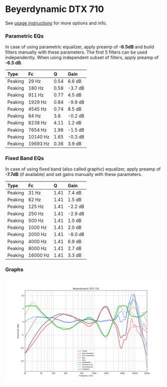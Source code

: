 # Beyerdynamic DTX 710
See [usage instructions](https://github.com/jaakkopasanen/AutoEq#usage) for more options and info.

### Parametric EQs
In case of using parametric equalizer, apply preamp of **-6.5dB** and build filters manually
with these parameters. The first 5 filters can be used independently.
When using independent subset of filters, apply preamp of **-6.5 dB**.

| Type    | Fc       |    Q | Gain    |
|:--------|:---------|:-----|:--------|
| Peaking | 29 Hz    | 0.54 | 6.6 dB  |
| Peaking | 180 Hz   | 0.58 | -3.7 dB |
| Peaking | 911 Hz   | 0.77 | 4.5 dB  |
| Peaking | 1929 Hz  | 0.84 | -9.9 dB |
| Peaking | 4545 Hz  | 0.74 | 8.5 dB  |
| Peaking | 64 Hz    | 3.8  | -0.2 dB |
| Peaking | 6238 Hz  | 4.11 | 1.2 dB  |
| Peaking | 7654 Hz  | 1.98 | -1.5 dB |
| Peaking | 10140 Hz | 1.65 | -0.3 dB |
| Peaking | 19693 Hz | 0.36 | 3.9 dB  |

### Fixed Band EQs
In case of using fixed band (also called graphic) equalizer, apply preamp of **-7.7dB**
(if available) and set gains manually with these parameters.

| Type    | Fc       |    Q | Gain    |
|:--------|:---------|:-----|:--------|
| Peaking | 31 Hz    | 1.41 | 7.4 dB  |
| Peaking | 62 Hz    | 1.41 | 1.5 dB  |
| Peaking | 125 Hz   | 1.41 | -2.2 dB |
| Peaking | 250 Hz   | 1.41 | -2.9 dB |
| Peaking | 500 Hz   | 1.41 | 1.0 dB  |
| Peaking | 1000 Hz  | 1.41 | 2.0 dB  |
| Peaking | 2000 Hz  | 1.41 | -8.0 dB |
| Peaking | 4000 Hz  | 1.41 | 6.9 dB  |
| Peaking | 8000 Hz  | 1.41 | 2.7 dB  |
| Peaking | 16000 Hz | 1.41 | 3.3 dB  |

### Graphs
![](./Beyerdynamic%20DTX%20710.png)